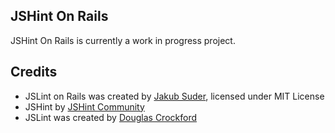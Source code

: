 ## JSHint On Rails
JSHint On Rails is currently a work in progress project.

## Credits

* JSLint on Rails was created by [Jakub Suder](http://psionides.jogger.pl), licensed under MIT License
* JSHint by [JSHint Community](https://github.com/jshint/jshint)
* JSLint was created by [Douglas Crockford](http://jslint.com)
